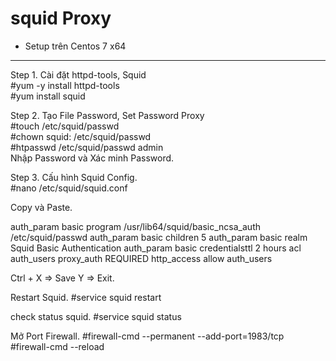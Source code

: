 # squid Proxy

+ Setup trên Centos 7 x64
--------------------------------
Step 1. Cài đặt httpd-tools, Squid <br />
#yum -y install httpd-tools <br />
#yum install squid

Step 2. Tạo File Password, Set Password Proxy <br />
#touch /etc/squid/passwd <br />
#chown squid: /etc/squid/passwd <br />
#htpasswd /etc/squid/passwd admin <br />
Nhập Password và Xác minh Password.

Step 3. Cấu hình Squid Config. <br />
#nano /etc/squid/squid.conf

Copy và Paste.

auth_param basic program /usr/lib64/squid/basic_ncsa_auth /etc/squid/passwd
auth_param basic children 5
auth_param basic realm Squid Basic Authentication
auth_param basic credentialsttl 2 hours
acl auth_users proxy_auth REQUIRED
http_access allow auth_users

Ctrl + X => Save Y => Exit.

Restart Squid.
#service squid restart

check status squid.
#service squid status

Mở Port Firewall.
#firewall-cmd --permanent --add-port=1983/tcp
#firewall-cmd --reload
